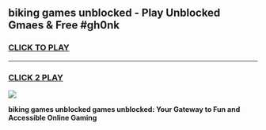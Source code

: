 
## biking games unblocked - Play Unblocked Gmaes & Free #gh0nk
<h3>
<a href="https://news.freeplayer.one?title=biking_games_unblocked&ref=03M">CLICK TO PLAY</a></h3>
<hr>

<h3>
<a href="https://news.freeplayer.one?title=biking_games_unblocked&ref=03M">CLICK 2 PLAY</a>
  
</h3>

<a href="https://news.freeplayer.one?title=biking_games_unblocked&ref=03M"><img src="https://clearcache.store/games.png"></a>


**biking games unblocked games unblocked: Your Gateway to Fun and Accessible Online Gaming**
